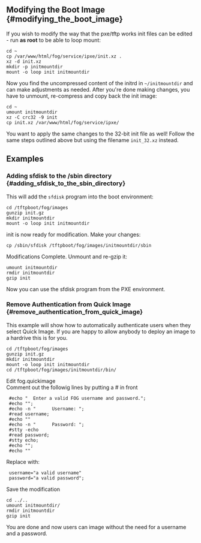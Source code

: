 ## Modifying the Boot Image {#modifying_the_boot_image}

If you wish to modify the way that the pxe/tftp works init files can be
edited - run **as root** to be able to loop mount:

    cd ~
    cp /var/www/html/fog/service/ipxe/init.xz .
    xz -d init.xz
    mkdir -p initmountdir
    mount -o loop init initmountdir

Now you find the uncompressed content of the initrd in `~/initmountdir`
and can make adjustments as needed. After you\'re done making changes,
you have to unmount, re-compress and copy back the init image:

    cd ~
    umount initmountdir
    xz -C crc32 -9 init
    cp init.xz /var/www/html/fog/service/ipxe/

You want to apply the same changes to the 32-bit init file as well!
Follow the same steps outlined above but using the filename `init_32.xz`
instead.

## Examples

### Adding sfdisk to the /sbin directory {#adding_sfdisk_to_the_sbin_directory}

This will add the `sfdisk` program into the boot environment:

    cd /tftpboot/fog/images
    gunzip init.gz
    mkdir initmountdir
    mount -o loop init initmountdir

init is now ready for modification. Make your changes:

    cp /sbin/sfdisk /tftpboot/fog/images/initmountdir/sbin

Modifications Complete. Unmount and re-gzip it:

    umount initmountdir
    rmdir initmountdir
    gzip init

Now you can use the sfdisk program from the PXE environment.

### Remove Authentication from Quick Image {#remove_authentication_from_quick_image}

This example will show how to automatically authenticate users when they
select Quick Image. If you are happy to allow anybody to deploy an image
to a hardrive this is for you.

    cd /tftpboot/fog/images
    gunzip init.gz
    mkdir initmountdir
    mount -o loop init initmountdir
    cd /tftpboot/fog/images/initmountdir/bin/

Edit fog.quickimage\
Comment out the followig lines by putting a \# in front

     #echo "  Enter a valid FOG username and password.";
     #echo "";
     #echo -n "      Username: ";
     #read username;
     #echo ""
     #echo -n "      Password: ";
     #stty -echo
     #read password;
     #stty echo;
     #echo "";
     #echo ""

Replace with:

     username="a valid username"
     password="a valid password";

Save the modification

    cd ../..
    umount initmountdir/
    rmdir initmountdir
    gzip init

You are done and now users can image without the need for a username and
a password.
